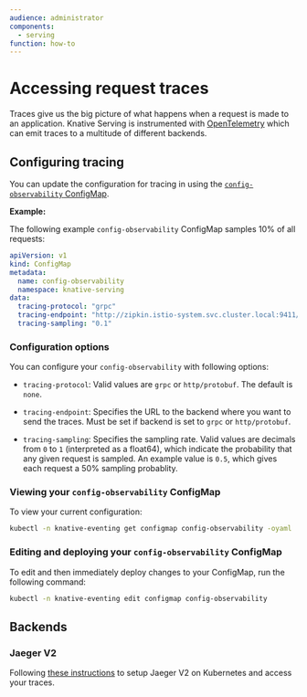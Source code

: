 ```yaml
---
audience: administrator
components:
  - serving
function: how-to
---
```


# Accessing request traces

Traces give us the big picture of what happens when a request is made to an application. 
Knative Serving is instrumented with [OpenTelemetry](https://opentelemetry.io/docs/what-is-opentelemetry/) which can emit traces to a multitude of different backends.

## Configuring tracing

You can update the configuration for tracing in using the [`config-observability` ConfigMap](https://github.com/knative/serving/blob/main/config/core/configmaps/observability.yaml).

**Example:**

The following example `config-observability` ConfigMap samples 10% of all requests:

```yaml
apiVersion: v1
kind: ConfigMap
metadata:
  name: config-observability
  namespace: knative-serving
data:
  tracing-protocol: "grpc"
  tracing-endpoint: "http://zipkin.istio-system.svc.cluster.local:9411/api/v2/spans"
  tracing-sampling: "0.1"
```

### Configuration options

You can configure your `config-observability` with following options:

 * `tracing-protocol`: Valid values are `grpc` or `http/protobuf`. The default is `none`.

 * `tracing-endpoint`: Specifies the URL to the backend where you want to send the traces.
   Must be set if backend is set to `grpc` or `http/protobuf`.

 * `tracing-sampling`: Specifies the sampling rate. Valid values are decimals from `0` to `1`
   (interpreted as a float64), which indicate the probability that any given request is sampled.
   An example value is `0.5`, which gives each request a 50% sampling probablity.

### Viewing your `config-observability` ConfigMap

To view your current configuration:

```bash
kubectl -n knative-eventing get configmap config-observability -oyaml
```

### Editing and deploying your `config-observability` ConfigMap

To edit and then immediately deploy changes to your ConfigMap, run the following command:

```bash
kubectl -n knative-eventing edit configmap config-observability
```

## Backends

### Jaeger V2

Following [these instructions](https://github.com/jaegertracing/jaeger-operator?tab=readme-ov-file#jaeger-v2-operator) to setup Jaeger V2 on Kubernetes and access your traces.